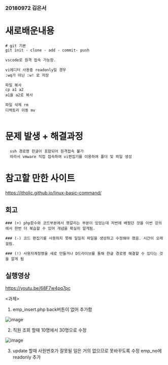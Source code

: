 ### 20180972 김은서

# 새로배운내용
```
# git 기본
git init - clone - add - commit- push

vscode로 원격 접속 가능함. 

vi에디터 사용중 readonly일 경우
:wq가 아닌 :w! 로 저장

파일 복사
cp a1 a2
a1을 a2로 복사

파일 삭제 rm
디렉토리 이동 mv


```

# 문제 발생 + 해결과정
```
  ssh 경로명 한글이 포함되어 원격접속 불가
  따라서 vmware 직접 접속하여 vi편집기를 이용하여 폴더 및 파일 생성
```

# 참고할 만한 사이트
https://itholic.github.io/linux-basic-command/

## 회고
```
### (+) php함수와 코드부분에서 헷갈리는 부분이 있었는데 저번에 배웠던 것을 이번 강의에서 한번 더 복습할 수 있어 개념을 확실히 알게됨. 

### (-) 코드 편집기를 사용하지 못해 일일히 파일을 생성하고 수정해야 했음. 시간이 오래걸림.  

### (!) 사용자계정명을 새로 만들거나 D드라이브를 통해 한글 경로명 해결할 수 있다는 것을 알게 됨 
```
## 실행영상
https://youtu.be/68F7w4pq7pc



<과제>

1. emp_insert.php back버튼이 없어 추가함


![image](https://user-images.githubusercontent.com/70589857/95674429-17d53180-0beb-11eb-9799-2d469e5ea151.png)


2. 직원 조회 할때 10명에서 30명으로 수정


![image](https://user-images.githubusercontent.com/70589857/95674520-b95c8300-0beb-11eb-98b8-bd9a93f945b7.png)


3. update 할때 사원번호가 잘못될 일은 거의 없으므로 못바꾸도록 수정
emp_no에 readonly 추가

